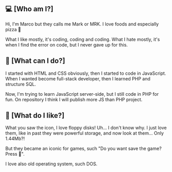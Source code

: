 
## 💻 [Who am I?]
Hi, I'm Marco but they calls me Mark or MRK. I love foods and especially pizza 🍕

What I like mostly, it's coding, coding and coding. What I hate mostly, it's when I find the error on code, but I never gave up for this.


## 👾 [What can I do?]

I started with HTML and CSS obviously, then I started to code in JavaScript. When I wanted become full-stack developer, then I learned PHP and structure SQL.

Now, I'm trying to learn JavaScript server-side, but I still code in PHP for fun. On repository I think I will publish more JS than PHP project.
## 💾 [What do I like?]

What you saw the icon, I love floppy disks! Uh... I don't know why. I just love them, like in past they were powerful storage, and now look at them... Only 1.44Mb?!

But they became an iconic for games, such "Do you want save the game? Press 💾".

I love also old operating system, such DOS.
